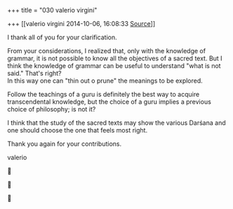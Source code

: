 +++
title = "030 valerio virgini"

+++
[[valerio virgini	2014-10-06, 16:08:33 [Source](https://groups.google.com/g/samskrita/c/XOelLTCpBv4)]]



I thank all of you for your clarification.  
  
From your considerations, I realized that, only with the knowledge of grammar, it is not possible to know all the objectives of a sacred text. But I think the knowledge of grammar can be useful to understand "what is not said." That's right?  
In this way one can "thin out o prune" the meanings to be explored.  
  
Follow the teachings of a guru is definitely the best way to acquire transcendental knowledge, but the choice of a guru implies a previous choice of philosophy; is not it?  
  
  
I think that the study of the sacred texts may show the various Darśana and one should choose the one that feels most right.  
  
Thank you again for your contributions.  

valerio  
  

  







